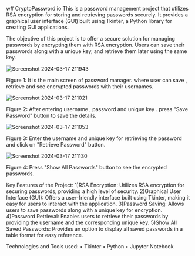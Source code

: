 w# CryptoPassword.io
This is a password management project that utilizes RSA encryption for storing and retrieving passwords securely. It provides a graphical user interface (GUI) built using Tkinter, a Python library for creating GUI applications.

The objective of this project is to offer a secure solution for managing passwords by encrypting them with RSA encryption. Users can save their passwords along with a unique key, and retrieve them later using the same key.


![Screenshot 2024-03-17 211943](https://github.com/ykhan2476/CryptoPassword.io/assets/113904335/c27dda1b-ef1b-48aa-a6e1-b343d4fea6d6)

Figure 1: It is the main screen of password manager. where user can save , retrieve and see encrypted passwords with their usernames.


![Screenshot 2024-03-17 211021](https://github.com/ykhan2476/CryptoPassword.io/assets/113904335/8ec80e4b-9c28-4dfe-ad00-7e1f45ebcd67)

Figure 2: After entering username , password and unique key . press "Save Password" button to save the details.


![Screenshot 2024-03-17 211053](https://github.com/ykhan2476/CryptoPassword.io/assets/113904335/14d72c8b-d230-4f45-bf9d-b0b612161ba0)

Figure 3: Enter the username and unique key for retrieving the password and click on "Retrieve Password" button.


![Screenshot 2024-03-17 211130](https://github.com/ykhan2476/CryptoPassword.io/assets/113904335/dfec108a-f9f4-4698-aa6c-1ff9bd3a38b9)

Figure 4: Press "Show All Passwords" button to see the encrypted passwords.


Key Features of the Project:
1)RSA Encryption: Utilizes RSA encryption for securing passwords, providing a high level of security.
2)Graphical User Interface (GUI): Offers a user-friendly interface built using Tkinter, making it easy for users to interact with the application.
3)Password Saving: Allows users to save passwords along with a unique key for encryption.
4)Password Retrieval: Enables users to retrieve their passwords by providing the username and the corresponding unique key.
5)Show All Saved Passwords: Provides an option to display all saved passwords in a table format for easy reference.

Technologies and Tools used:
• Tkinter
• Python
• Jupyter Notebook


